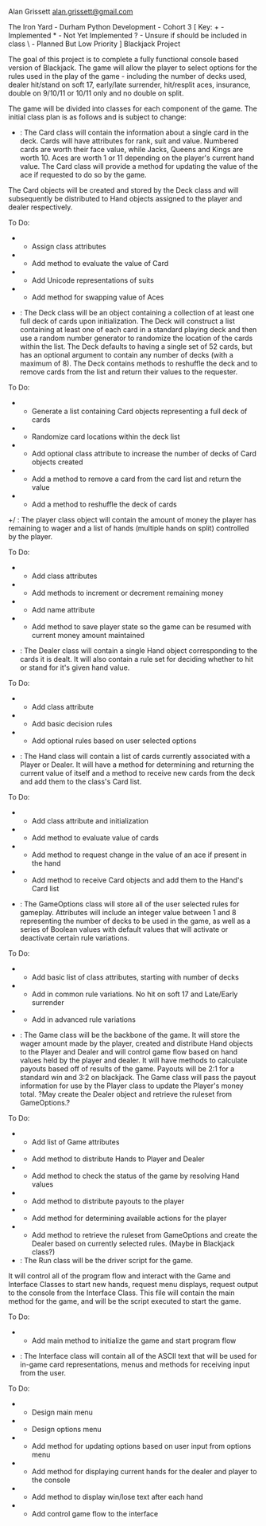 Alan Grissett
alan.grissett@gmail.com

The Iron Yard - Durham
Python Development - Cohort 3
[ Key:
       + - Implemented
       * - Not Yet Implemented
       ? - Unsure if should be included in class
       \ - Planned But Low Priority
]
Blackjack Project

The goal of this project is to complete a fully functional console based
version of Blackjack.  The game will allow the player to select options for
the rules used in the play of the game - including the number of decks used,
dealer hit/stand on soft 17, early/late surrender, hit/resplit aces,
insurance, double on 9/10/11 or 10/11 only and no double on split.

The game will be divided into classes for each component of the game.
The initial class plan is as follows and is subject to change:


+ <Card>: The Card class will contain the information about a single card in the
deck.  Cards will have attributes for rank, suit and value.  Numbered cards
are worth their face value, while Jacks, Queens and Kings are worth 10.  Aces
are worth 1 or 11 depending on the player's current hand value.  The Card
class will provide a method for updating the value of the ace if requested
to do so by the game.

The Card objects will be created and stored by the Deck class and will
subsequently be distributed to Hand objects assigned to the player and
dealer respectively.

To Do:
+ - Assign class attributes
+ - Add method to evaluate the value of Card
+ - Add Unicode representations of suits
+ - Add method for swapping value of Aces


+ <Deck>: The Deck class will be an object containing a collection of at least
one full deck of cards upon initialization.  The Deck will construct a list
containing at least one of each card in a standard playing deck and then
use a random number generator to randomize the location of the cards within
the list.  The Deck defaults to having a single set of 52 cards, but has an
optional argument to contain any number of decks (with a maximum of 8).
The Deck contains methods to reshuffle the deck and to remove cards from
the list and return their values to the requester.

To Do:
+ - Generate a list containing Card objects representing a full deck of cards
+ - Randomize card locations within the deck list
+ - Add optional class attribute to increase the number of decks of Card
    objects created
+ - Add a method to remove a card from the card list and return the value
+ - Add a method to reshuffle the deck of cards


+/ <Player>:  The player class object will contain the amount of money the
player has remaining to wager and a list of hands (multiple hands on split)
controlled by the player.

To Do:
+ - Add class attributes
+ - Add methods to increment or decrement remaining money
+ - Add name attribute
+ - Add method to save player state so the game can be resumed with current
    money amount maintained


* <Dealer>: The Dealer class will contain a single Hand object corresponding
to the cards it is dealt.  It will also contain a rule set for deciding
whether to hit or stand for it's given hand value.

To Do:
+ - Add class attribute
+ - Add basic decision rules
+ - Add optional rules based on user selected options


+ <Hand>:  The Hand class will contain a list of cards currently associated
with a Player or Dealer.  It will have a method for determining and returning
the current value of itself and a method to receive new cards from the deck
and add them to the class's Card list.

To Do:
+ - Add class attribute and initialization
+ - Add method to evaluate value of cards
+ - Add method to request change in the value of an ace if present in the hand
+ - Add method to receive Card objects and add them to the Hand's Card list


* <GameOptions>:  The GameOptions class will store all of the user selected
rules for gameplay.  Attributes will include an integer value between 1 and
8 representing the number of decks to be used in the game, as well as a
series of Boolean values with default values that will activate or deactivate
certain rule variations.

To Do:
+ - Add basic list of class attributes, starting with number of decks
+ - Add in common rule variations.  No hit on soft 17 and Late/Early surrender
+ - Add in advanced rule variations


+ <Game>:  The Game class will be the backbone of the game.  It will store
the wager amount made by the player, created and distribute Hand objects to
the Player and Dealer and will control game flow based on hand
values held by the player and dealer.  It will have methods to calculate
payouts based off of results of the game.  Payouts will be 2:1 for a standard
win and 3:2 on blackjack.  The Game class will pass the payout information
for use by the Player class to update the Player's money total.  ?May create
the Dealer object and retrieve the ruleset from GameOptions.?

To Do:
+ - Add list of Game attributes
+ - Add method to distribute Hands to Player and Dealer
+ - Add method to check the status of the game by resolving Hand values
+ - Add method to distribute payouts to the player
+ - Add method for determining available actions for the player
+ - Add method to retrieve the ruleset from GameOptions and create the
    Dealer based on currently selected rules. (Maybe in Blackjack class?)


+ <Main>:  The Run class will be the driver script for the game.
It will control all of the program flow and interact with the Game and
Interface Classes to start new hands, request menu displays, request output
to the console from the Interface Class.  This file will contain the
main method for the game, and will be the script executed to start the
game.

To Do:
+ - Add main method to initialize the game and start program flow


+ <Interface>:  The Interface class will contain all of the ASCII text that
will be used for in-game card representations, menus and methods for
receiving input from the user.

To Do:
+ - Design main menu
+ - Design options menu
+ - Add method for updating options based on user input from options menu
+ - Add method for displaying current hands for the dealer and player to
    the console
+ - Add method to display win/lose text after each hand
+ - Add control game flow to the interface
